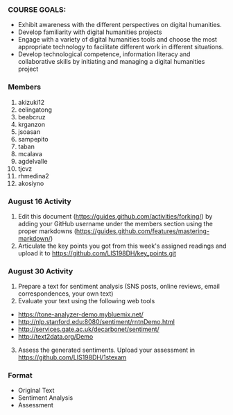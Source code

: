 ### COURSE GOALS:
- Exhibit awareness with the different perspectives on digital humanities.
- Develop familiarity with digital humanities projects 
- Engage with a variety of digital humanities tools and choose the most appropriate technology to facilitate different work in different situations.
- Develop technological competence, information literacy and collaborative skills by initiating and managing a digital humanities project

### Members
1. akizuki12
1. eelingatong
1. beabcruz
1. krganzon
1. jsoasan
1. sampepito
1. taban
1. mcalava
1. agdelvalle
1. tjcvz
1. rhmedina2
1. akosiyno

### August 16 Activity
1. Edit this document (https://guides.github.com/activities/forking/) by adding your GitHub username under the members section using the proper markdowns (https://guides.github.com/features/mastering-markdown/)
1. Articulate the key points you got from this week's assigned readings and upload it to https://github.com/LIS198DH/key_points.git

### August 30 Activity
1. Prepare a text for sentiment analysis (SNS posts, online reviews, email correspondences, your own text)
1. Evaluate your text using the following web tools
- https://tone-analyzer-demo.mybluemix.net/
- http://nlp.stanford.edu:8080/sentiment/rntnDemo.html
- http://services.gate.ac.uk/decarbonet/sentiment/
- http://text2data.org/Demo

3. Assess the generated sentiments. Upload your assessment in https://github.com/LIS198DH/1stexam

### Format
- Original Text
- Sentiment Analysis
- Assessment
